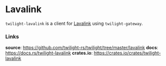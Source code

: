 # Lavalink

`twilight-lavalink` is a client for [Lavalink] using `twilight-gateway`.

### Links

**source**: <https://github.com/twilight-rs/twilight/tree/master/lavalink>
**docs**: <https://docs.rs/twilight-lavalink>
**crates.io**: <https://crates.io/crates/twilight-lavalink>

[Lavalink]: https://github.com/Frederikam/Lavalink
